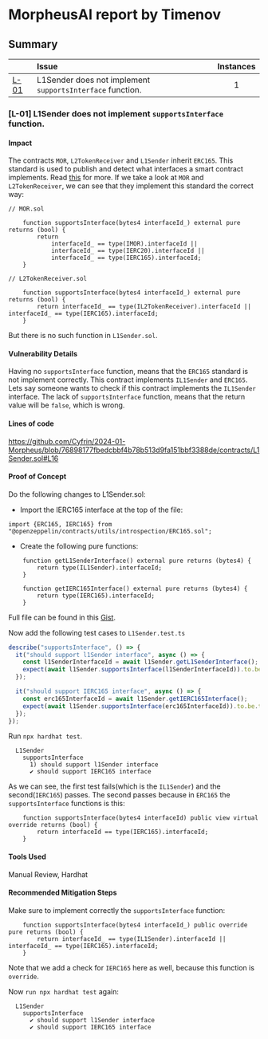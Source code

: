 # MorpheusAI report by Timenov

## Summary

|               | Issue                                                     | Instances |
| ------------- | :-------------------------------------------------------- | :-------: |
| [L-01](#l-01) | L1Sender does not implement `supportsInterface` function. |     1     |

### [L-01]<a name="l-01"></a> L1Sender does not implement `supportsInterface` function.

#### Impact

The contracts `MOR`, `L2TokenReceiver` and `L1Sender` inherit `ERC165`. This standard is used to publish and detect what interfaces a smart contract implements. Read [this](https://eips.ethereum.org/EIPS/eip-165) for more. If we take a look at `MOR` and `L2TokenReceiver`, we can see that they implement this standard the correct way:

```solidity
// MOR.sol

    function supportsInterface(bytes4 interfaceId_) external pure returns (bool) {
        return
            interfaceId_ == type(IMOR).interfaceId ||
            interfaceId_ == type(IERC20).interfaceId ||
            interfaceId_ == type(IERC165).interfaceId;
    }
```

```solidity
// L2TokenReceiver.sol

    function supportsInterface(bytes4 interfaceId_) external pure returns (bool) {
        return interfaceId_ == type(IL2TokenReceiver).interfaceId || interfaceId_ == type(IERC165).interfaceId;
    }
```

But there is no such function in `L1Sender.sol`.

#### Vulnerability Details

Having no `supportsInterface` function, means that the `ERC165` standard is not implement correctly. This contract implements `IL1Sender` and `ERC165`. Lets say someone wants to check if this contract implements the `IL1Sender` interface. The lack of `supportsInterface` function, means that the return value will be `false`, which is wrong.

#### Lines of code

https://github.com/Cyfrin/2024-01-Morpheus/blob/76898177fbedcbbf4b78b513d9fa151bbf3388de/contracts/L1Sender.sol#L16

#### Proof of Concept

Do the following changes to L1Sender.sol:

- Import the IERC165 interface at the top of the file:

`import {ERC165, IERC165} from "@openzeppelin/contracts/utils/introspection/ERC165.sol";`

- Create the following pure functions:

```solidity
    function getL1SenderInterface() external pure returns (bytes4) {
        return type(IL1Sender).interfaceId;
    }

    function getIERC165Interface() external pure returns (bytes4) {
        return type(IERC165).interfaceId;
    }
```

Full file can be found in this [Gist](https://gist.github.com/Pavel2202/52f466cc10ffcc96a9ec3a9e529e9485).

Now add the following test cases to `L1Sender.test.ts`

```js
describe("supportsInterface", () => {
  it("should support l1Sender interface", async () => {
    const l1SenderInterfaceId = await l1Sender.getL1SenderInterface();
    expect(await l1Sender.supportsInterface(l1SenderInterfaceId)).to.be.true;
  });

  it("should support IERC165 interface", async () => {
    const erc165InterfaceId = await l1Sender.getIERC165Interface();
    expect(await l1Sender.supportsInterface(erc165InterfaceId)).to.be.true;
  });
});
```

Run `npx hardhat test`.

```solidity
  L1Sender
    supportsInterface
      1) should support l1Sender interface
      ✔ should support IERC165 interface
```

As we can see, the first test fails(which is the `IL1Sender`) and the second(`IERC165`) passes. The second passes because in `ERC165` the `supportsInterface` functions is this:

```solidity
    function supportsInterface(bytes4 interfaceId) public view virtual override returns (bool) {
        return interfaceId == type(IERC165).interfaceId;
    }
```

#### Tools Used

Manual Review, Hardhat

#### Recommended Mitigation Steps

Make sure to implement correctly the `supportsInterface` function:

```solidity
    function supportsInterface(bytes4 interfaceId_) public override pure returns (bool) {
        return interfaceId_ == type(IL1Sender).interfaceId || interfaceId_ == type(IERC165).interfaceId;
    }
```

Note that we add a check for `IERC165` here as well, because this function is `override`.

Now `run npx hardhat test` again:

```solidity
  L1Sender
    supportsInterface
      ✔ should support l1Sender interface
      ✔ should support IERC165 interface
```
